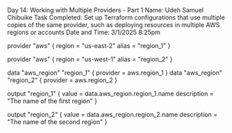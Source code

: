 Day 14: Working with Multiple Providers - Part 1
Name: Udeh Samuel Chibuike
Task Completed: Set up Terraform configurations that use multiple copies of the same provider, such as deploying resources in multiple AWS regions or accounts
Date and Time: 3/1/2025 8:25pm


provider "aws" {
 region = "us-east-2"
 alias = "region_1"
}

provider "aws" {
 region = "us-west-1"
 alias = "region_2"
}

data "aws_region" "region_1" {
 provider = aws.region_1
}
data "aws_region" "region_2" {
 provider = aws.region_2
}


output "region_1" {
 value = data.aws_region.region_1.name
 description = "The name of the first region"
}

output "region_2" {
 value = data.aws_region.region_2.name
 description = "The name of the second region"
}